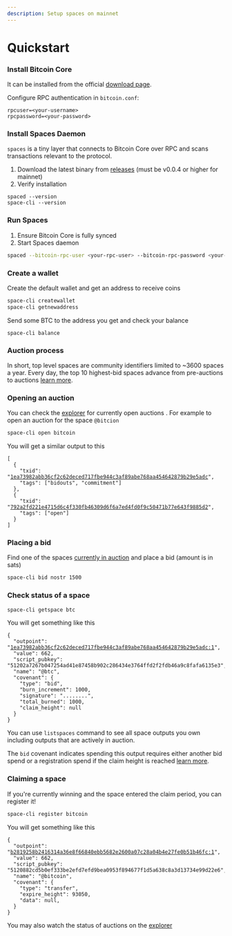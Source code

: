 ```yaml
---
description: Setup spaces on mainnet
---
```


# Quickstart

### Install Bitcoin Core

It can be installed from the official [download page](https://bitcoincore.org/en/download/).

Configure RPC authentication in `bitcoin.conf`:

```
rpcuser=<your-username>
rpcpassword=<your-password>
```

### Install Spaces Daemon

`spaces` is a tiny layer that connects to Bitcoin Core over RPC and scans transactions relevant to the protocol.&#x20;

1. Download the latest binary from [releases](https://github.com/spacesprotocol/spaces/releases) (must be v0.0.4 or higher for mainnet)
2. Verify installation

```
spaced --version
space-cli --version
```

### Run Spaces

1. Ensure Bitcoin Core is fully synced
2. Start Spaces daemon

```sh
spaced --bitcoin-rpc-user <your-rpc-user> --bitcoin-rpc-password <your-rpc-password>
```

### Create a wallet

Create the default wallet and get an address to receive coins

```sh
space-cli createwallet
space-cli getnewaddress
```

Send some BTC to the address you get and check your balance

```
space-cli balance
```

### Auction process <a href="#opening-an-auction" id="opening-an-auction"></a>

In short, top level spaces are community identifiers limited to \~3600 spaces a year. Every day, the top 10 highest-bid spaces advance from pre-auctions to auctions [learn more](understanding-auctions.md).

### Opening an auction <a href="#opening-an-auction" id="opening-an-auction"></a>

You can check the [explorer](https://explorer.spacesprotocol.org) for currently open auctions . For example to open an auction for the space `@bitcion`

```bash
space-cli open bitcoin
```

You will get a similar output to this

<pre class="language-json"><code class="lang-json">[
  {
    "txid": "<a data-footnote-ref href="#user-content-fn-1">1ea73982abb36cf2c62deced717fbe944c3af89abe768aa454642879b29e5adc</a>",
    "tags": ["bidouts", "commitment"]
  },
  {
    "txid": "<a data-footnote-ref href="#user-content-fn-2">792a2fd221e4715d6c4f330fb46309d6f6a7ed4fd0f9c50471b77e643f9885d2</a>",
    "tags": ["open"]
  }
]
</code></pre>

### Placing a bid <a href="#placing-a-bid" id="placing-a-bid"></a>

Find one of the spaces [currently in auction](https://explorer.spacesprotocol.org/) and place a bid (amount is in sats)

```bash
space-cli bid nostr 1500
```

### Check status of a space <a href="#placing-a-bid" id="placing-a-bid"></a>

```bash
space-cli getspace btc
```

You will get something like this

<pre class="language-json"><code class="lang-json">{
  "outpoint": "<a data-footnote-ref href="#user-content-fn-3">1ea73982abb36cf2c62deced717fbe944c3af89abe768aa454642879b29e5adc:1</a>",
  "value": 662,
  "script_pubkey": "51202a7267b047254ad41e87458b902c286434e3764ffd2f2fdb46a9c8fafa6135e3",
  "name": "@btc",
  "covenant": {
    "type": "bid",
    "burn_increment": 1000,
    "signature": "........",
    "total_burned": 1000,
    "claim_height": null
  }
}
</code></pre>

You can use `listspaces` command to see all space outputs you own including outputs that are actively in auction.

The `bid` covenant indicates spending this output requires either another bid spend or a registration spend if the claim height is reached [learn more](../deep-dive/auctions.md#covenants).

### Claiming a space <a href="#placing-a-bid" id="placing-a-bid"></a>

If you're currently winning and the space entered the claim period, you can register it!

```sh
space-cli register bitcoin
```

You will get something like this

<pre class="language-json"><code class="lang-json">{
  "outpoint": "<a data-footnote-ref href="#user-content-fn-4">b2819258b2416314a36e8f66840ebb5682e2600a07c28a04b4e27fe0b51b46fc:1</a>",
  "value": 662,
  "script_pubkey": "5120882cd5b0ef333be2efd7efd9bea0953f894677f1d5a638c8a3d13734e99d22e6",
  "name": "@bitcoin",
  "covenant": {
    "type": "transfer",
    "expire_height": 93050,
    "data": null,
  }
}
</code></pre>

You may also watch the status of auctions on the [explorer](https://explorer.spacesprotocol.org)

[^1]: Checkout this transaction here[https://mempool.space/testnet4/tx/1ea73982abb36cf2c62deced717fbe944c3af89abe768aa454642879b29e5ad](https://mempool.space/testnet4/tx/1ea73982abb36cf2c62deced717fbe944c3af89abe768aa454642879b29e5adc)

[^2]: Checkout this transaction here

    [https://mempool.space/testnet4/tx/792a2fd221e4715d6c4f330fb46309d6f6a7ed4fd0f9c50471b77e643f9885d2](https://mempool.space/testnet4/tx/792a2fd221e4715d6c4f330fb46309d6f6a7ed4fd0f9c50471b77e643f9885d2)

[^3]: Checkout this outpoint here\
    [https://mempool.space/testnet4/tx/1ea73982abb36cf2c62deced717fbe944c3af89abe768aa454642879b29e5adc#vout=](https://mempool.space/testnet4/tx/1ea73982abb36cf2c62deced717fbe944c3af89abe768aa454642879b29e5adc#vout=1)

[^4]: Check this outpoint here

    [https://mempool.space/testnet4/tx/b2819258b2416314a36e8f66840ebb5682e2600a07c28a04b4e27fe0b51b46fc#vout=1](https://mempool.space/testnet4/tx/b2819258b2416314a36e8f66840ebb5682e2600a07c28a04b4e27fe0b51b46fc#vout=1)
